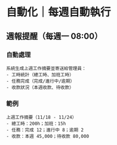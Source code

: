 # 自動化｜每週自動執行

## 週報提醒（每週一 08:00）

### 自動處理
```
系統生成上週工作摘要並寄送給管理員：
- 工時統計（總工時、加班工時）
- 任務完成（完成/進行中/逾期）
- 收款狀況（本週收款、待收款）
```

### 範例
```
上週工作摘要（11/18 - 11/24）
- 總工時：200h；加班：15h
- 任務：完成 12；進行中 8；逾期 2
- 收款：本週 45,000；待收款 80,000
```
